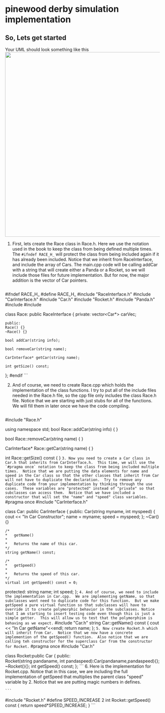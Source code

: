 # pinewood derby simulation implementation
## So, Lets get started
Your UML should look something like this
<img src="https://mjcleme.github.io/pinewood.png" width="600">

1. First, lets create the Race class in Race.h.  Here we use the notation used in the book to keep the class from being defined multiple times.  The `#ifndef RACE_H_` will protect the class from being included again if it has already been included. Notice that we inherit from RaceInterface, and include the array of Cars.  The main.cpp code will be calling addCar with a string that will create either a Panda or a Rocket, so we will include those files for future implementation.  But for now, the major addition is the vector of Car pointers.
	```
#ifndef RACE_H_
#define RACE_H_
#include "RaceInterface.h"
#include "CarInterface.h"
#include "Car.h"
#include "Rocket.h"
#include "Panda.h"
#include <vector>
#include <sstream>

class Race: public RaceInterface {
    private:
	vector<Car*> carVec;

    public:
	Race() {}
	~Race() {}

	bool addCar(string info); 

	bool removeCar(string name);

	CarInterface* getCar(string name);

	int getSize() const;
};
#endif
	```

2. And of course, we need to create Race.cpp which holds the implementation of the class functions.  I try to put all of the include files needed in the Race.h file, so the cpp file only includes the class Race.h file.  Notice that we are starting with just stubs for all of the functions.  We will fill them in later once we have the code compiling.
	```
#include "Race.h"


using namespace std;
bool Race::addCar(string info) {
}

bool Race::removeCar(string name) {
}

CarInterface* Race::getCar(string name) {
}

int Race::getSize() const {
}
	```
3. Now you need to create a Car class in Car.h that inherits from CarInterface.h.  This time, we will use the `#pragma once` notation to keep the class from being included multiple times.  Notice that we are putting the data elements for name and speed in the Car class so that the other classes that inherit from Car will not have to duplicate the declaration.  Try to remove any duplicate code from your implementation by thinking through the use cases.  These variables are "protected" instead of "private" so that subclasses can access them.  Notice that we have included a constructor that will set the "name" and "speed" class variables.
	```
#pragma once
#include "CarInterface.h"

class Car: public CarInterface {
    public:
	Car(string myname, int myspeed) {
		cout << "In Car Constructor";
		name = myname; speed = myspeed;
	};
	~Car() {}

	/*
	*	getName()
	*
	*	Returns the name of this car.
	*/
	string getName() const; 

	/*
	*	getSpeed()
	*
	*	Returns the speed of this car.
	*/
	virtual int getSpeed() const = 0;
protected:
	string name;
	int speed;
};
	```
4. And of course, we need to include the implementation in Car.cpp.  We are implementing getName, so that subclasses wont need to duplicate code for this function.  But we make getSpeed a pure virtual function so that subclasses will have to override it to create polymorphic behavior in the subclasses. Notice that I am starting to insert testing code even though this is just a simple getter.  This will allow us to test that the polymorphism is behaving as we expect.
	```
#include "Car.h"
string Car::getName() const {
	cout << "In Car getName"<<endl;
	return name;
};
	```
5. Now create Rocket.h which will inherit from Car.  Notice that we now have a concrete implemention of the getSpeed() function.  Also notice that we are calling teh constructor for the superclass Car from the constructor for Rocket.
	```
#pragma once
#include "Car.h"

class Rocket:public Car {
    public:    
    Rocket(string pandaname, int pandaspeed):Car(pandaname,pandaspeed){};
    ~Rocket(){};
    int getSpeed() const;
};
	```
6. Here is the implementation for Rocket.cpp.  Notice that in this case, we are including the full implementation of getSpeed that multiplies the parent class "speed" variable by 2.  Notice that we are putting magic numbers in defines.

	```
#include "Rocket.h"
#define SPEED_INCREASE 2
int Rocket::getSpeed() const
{
    return speed*SPEED_INCREASE;
}
	```
